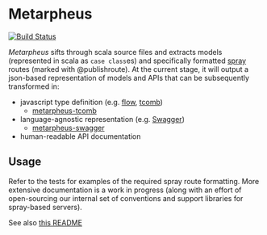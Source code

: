 # Metarpheus

[![Build Status](https://travis-ci.org/buildo/metarpheus.svg?branch=master)](https://travis-ci.org/buildo/metarpheus)

*Metarpheus* sifts through scala source files and extracts models (represented in scala as `case class`es) and specifically formatted [spray](http://spray.io/) routes (marked with @publishroute). At the current stage, it will output a json-based representation of models and APIs that can be subsequently transformed in:

- javascript type definition (e.g. [flow](http://flowtype.org/), [tcomb](http://gcanti.github.io/tcomb/))
  - [metarpheus-tcomb](https://github.com/buildo/metarpheus-tcomb)
- language-agnostic representation (e.g. [Swagger](http://swagger.io/))
  - [metarpheus-swagger](https://github.com/buildo/metarpheus-swagger)
- human-readable API documentation

## Usage

Refer to the tests for examples of the required spray route formatting. More extensive documentation is a work in progress (along with an effort of open-sourcing our internal set of conventions and support libraries for spray-based servers).

See also [this README](https://github.com/buildo/metarpheus/blob/master/extractor/README.md)
